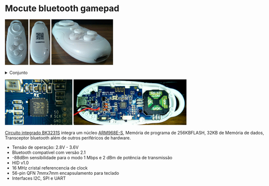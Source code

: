 <HTML>
  <HEAD>
    <link rel="stylesheet" href="https://www.w3schools.com/w3css/4/w3.css">
  </HEAD>
  <body class="w3-content" style="max-width:1300px">
    <h1> Mocute bluetooth gamepad</h1>
    <P>
      <img src="https://github.com/k-co/TearDown/blob/master/mocute%20gamepad%20bluetooth/photo5024226612736010238.jpg" height="150px" alt="Face"/>
      <img src="https://github.com/k-co/TearDown/blob/master/mocute%20gamepad%20bluetooth/photo5024226612736010239.jpg" height="150px" alt="Costas"/>
      <img src="https://github.com/k-co/TearDown/blob/master/mocute%20gamepad%20bluetooth/photo5024226612736010240.jpg" height="150px" alt="Ortogonal"/>
    </P>
    <details>
      <summary>Conjunto</summary>
      <P>
        <img src="https://github.com/k-co/TearDown/blob/master/mocute%20gamepad%20bluetooth/photo5024226612736010241.jpg" height="150px" alt="Peças frontal"/>
        <img src="https://github.com/k-co/TearDown/blob/master/mocute%20gamepad%20bluetooth/photo5024226612736010242.jpg" height="150px" alt="Peças posterior"/>
      </P>
    </details>
    <P>
      <img src="https://github.com/k-co/TearDown/blob/master/mocute%20gamepad%20bluetooth/photo5024226612736010244.jpg" height="150px" alt="IC BK3231S AS8175CE"/>
      <img src="https://github.com/k-co/TearDown/blob/master/mocute%20gamepad%20bluetooth/photo5024226612736010245.jpg" height="150px" alt="Interior"/>      
    </P>
    <div class="w3-half w3-black w3-container w3-center" style="height:700px">
      <a href="https://github.com/k-co/TearDown/blob/master/mocute%20gamepad%20bluetooth/BK3231.pdf">Circuito integrado BK3231S</a> integra um núcleo <a href="https://github.com/k-co/TearDown/blob/master/mocute%20gamepad%20bluetooth/ARM968E-S%20manual%20tecnico%20de%20referencia.pdf">ARM968E-S</a>, Memória de programa de 256KBFLASH, 32KB de Memória de dados, Transceptor bluetooth além de outros periféricos de hardware.
      <ul font-size="50%">
        <li>Tensão de operação: 2.8V - 3.6V</li>
        <li>Bluetooth compatível com versão 2.1</li>
        <li>-88dBm sensibilidade para o modo 1 Mbps e 2 dBm de potência de transmissão</li>
        <li>HID v1.0</li>
        <li>16 MHz cristal referencencia de clock</li>
        <li>56-pin QFN 7mmx7mm encapsulamento para teclado</li>
        <li>Interfaces I2C, SPI e UART</li>
      </ul>
    </div>
  </BODY>
</HTML>
